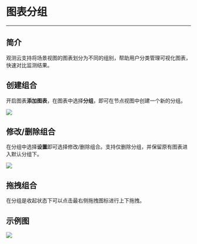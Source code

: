 # 图表分组
---

## 简介

观测云支持将场景视图的图表划分为不同的组别，帮助用户分类管理可视化图表，快速对比监测结果。

## 创建组合

开启图表**添加图表**，在图表中选择**分组**，即可在节点视图中创建一个新的分组。

![](../img/chart029.png)

## 修改/删除组合

在分组中选择**设置**即可选择修改/删除组合。支持仅删除分组，并保留原有图表进入默认分组下。

![](../img/group2.png)

## 拖拽组合

在分组是收起状态下可以点击最右侧拖拽图标进行上下拖拽。

## 示例图

![](../img/group1.png)

